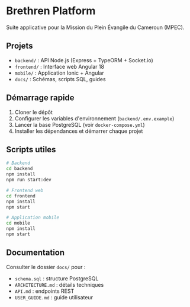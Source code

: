 # Brethren Platform

Suite applicative pour la Mission du Plein Évangile du Cameroun (MPEC).

## Projets

- `backend/` : API Node.js (Express + TypeORM + Socket.io)
- `frontend/` : Interface web Angular 18
- `mobile/` : Application Ionic + Angular
- `docs/` : Schémas, scripts SQL, guides

## Démarrage rapide

1. Cloner le dépôt
2. Configurer les variables d'environnement (`backend/.env.example`)
3. Lancer la base PostgreSQL (voir `docker-compose.yml`)
4. Installer les dépendances et démarrer chaque projet

## Scripts utiles

```bash
# Backend
cd backend
npm install
npm run start:dev

# Frontend web
cd frontend
npm install
npm start

# Application mobile
cd mobile
npm install
npm start
```

## Documentation

Consulter le dossier `docs/` pour :
- `schema.sql` : structure PostgreSQL
- `ARCHITECTURE.md` : détails techniques
- `API.md` : endpoints REST
- `USER_GUIDE.md` : guide utilisateur
